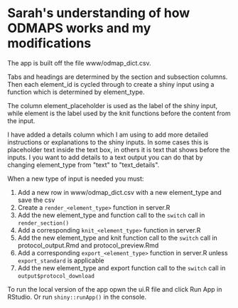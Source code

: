 # Sarah's understanding of how ODMAPS works and my modifications

The app is built off the file www/odmap_dict.csv. 

Tabs and headings are determined by the section and subsection columns. Then 
each element_id is cycled through to create a shiny input using a function which
is determined by element_type. 

The column element_placeholder is used as the label of the shiny input, while 
element is the label used by the knit functions before the content from the input. 

I have added a details column which I am using to add more detailed instructions
or explanations to the shiny inputs. In some cases this is placeholder text 
inside the text box, in others it is text that shows before the inputs. I you 
want to add details to a text output you can do that by changing element_type
from "text" to "text_details".

When a new type of input is needed you must:

  1. Add a new row in www/odmap_dict.csv with a new element_type and save the csv
  1. Create a `render_<element_type>` function in server.R 
  1. Add the new element_type and function call to the `switch` call in `render_section()` 
  1. Add a corresponding `knit_<element_type>` function in server.R
  1. Add the new element_type and knit function call to the `switch` call in 
     protocol_output.Rmd and protocol_preview.Rmd
  1. Add a corresponding `export_<element_type>` function in server.R unless
     `export_standard` is applicable 
  1. Add the new element_type and export function call to the `switch` call in `output$protocol_download` 
     
     
To run the local version of the app opwn the ui.R file and click Run App in 
RStudio. Or run `shiny::runApp()` in the console.
  